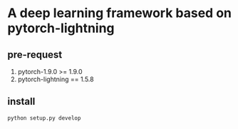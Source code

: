 # A deep learning framework based on pytorch-lightning

## pre-request
1. pytorch-1.9.0 >= 1.9.0
2. pytorch-lightning == 1.5.8

## install
```python
python setup.py develop
```
